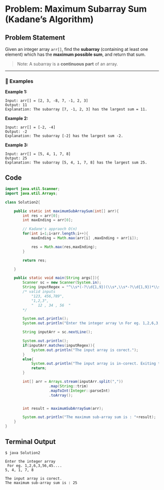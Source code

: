 # Problem: Maximum Subarray Sum (Kadane’s Algorithm)

## Problem Statement

Given an integer array `arr[]`, find the **subarray** (containing at least one element) which has the **maximum possible sum**, and return that sum.

> Note: A subarray is a **continuous part** of an array.

---

### 🧠 Examples

**Example 1:**

```text
Input: arr[] = [2, 3, -8, 7, -1, 2, 3]
Output: 11
Explanation: The subarray [7, -1, 2, 3] has the largest sum = 11.
```

**Example 2:**

```text
Input: arr[] = [-2, -4]
Output: -2
Explanation: The subarray [-2] has the largest sum -2.
```

**Example 3:**

```text
Input: arr[] = [5, 4, 1, 7, 8]
Output: 25
Explanation: The subarray [5, 4, 1, 7, 8] has the largest sum 25.
```

## Code

```java
import java.util.Scanner;
import java.util.Arrays;

class Solution2{

    public static int maximumSubArraySum(int[] arr){
        int res = arr[0];
        int maxEnding = arr[0];

        // Kadane's appraoch O(n)
        for(int i=1;i<arr.length;i++){
            maxEnding = Math.max(arr[i] ,maxEnding + arr[i]);

            res = Math.max(res,maxEnding);
        }

        return res;

    }

    public static void main(String args[]){
        Scanner sc = new Scanner(System.in);
        String inputRegex = "^\\s*(-?\\d{1,9})(\\s*,\\s*-?\\d{1,9})*\\s*$";
        /* valid inputs
            "123, 456,789",
            "1,2,3",
            "  12 , 34 , 56  "
        */

        System.out.println();
        System.out.println("Enter the integer array \n For eg. 1,2,6,3,56,45....");

        String inputArr = sc.nextLine();

        System.out.println();
        if(inputArr.matches(inputRegex)){
            System.out.println("The input array is corect.");
        }
        else{
            System.out.println("The input array is in-corect. Exiting the program...");
            return;
        }

        int[] arr = Arrays.stream(inputArr.split(","))
                    .map(String::trim)
                    .mapToInt(Integer::parseInt)
                    .toArray();


        int result = maximumSubArraySum(arr);

        System.out.println("The maximum sub-array sum is : "+result);
    }
}
```

## Terminal Output

```
$ java Solution2

Enter the integer array
 For eg. 1,2,6,3,56,45....
5, 4, 1, 7, 8

The input array is corect.
The maximum sub-array sum is : 25
```
